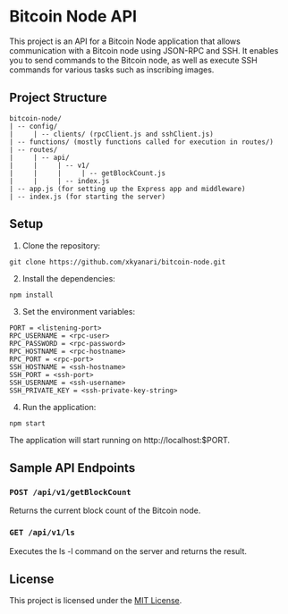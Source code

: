 # Bitcoin Node API

This project is an API for a Bitcoin Node application that allows communication with a Bitcoin node using JSON-RPC and SSH. It enables you to send commands to the Bitcoin node, as well as execute SSH commands for various tasks such as inscribing images.

## Project Structure

```
bitcoin-node/
| -- config/
|     | -- clients/ (rpcClient.js and sshClient.js)
| -- functions/ (mostly functions called for execution in routes/)
| -- routes/
|     | -- api/
|     |     | -- v1/
|     |     |     | -- getBlockCount.js
|     |     | -- index.js
| -- app.js (for setting up the Express app and middleware)
| -- index.js (for starting the server)
```

## Setup
1. Clone the repository:

```
git clone https://github.com/xkyanari/bitcoin-node.git
```

2. Install the dependencies:

```
npm install
```

3. Set the environment variables:

```
PORT = <listening-port>
RPC_USERNAME = <rpc-user>
RPC_PASSWORD = <rpc-password>
RPC_HOSTNAME = <rpc-hostname>
RPC_PORT = <rpc-port>
SSH_HOSTNAME = <ssh-hostname>
SSH_PORT = <ssh-port>
SSH_USERNAME = <ssh-username>
SSH_PRIVATE_KEY = <ssh-private-key-string>
```

4. Run the application:

```
npm start
```

The application will start running on http://localhost:$PORT.

## Sample API Endpoints

### `POST /api/v1/getBlockCount`
Returns the current block count of the Bitcoin node.

### `GET /api/v1/ls`
Executes the ls -l command on the server and returns the result.

## License
This project is licensed under the [MIT License](https://opensource.org/licenses/MIT).
